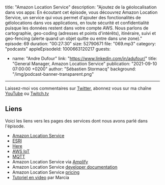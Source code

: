 title: "Amazon Location Service"
description: "Ajoutez de la géolocalisation dans vos apps: En écoutant cet épisode, vous découvrez Amazon Location Service, un service qui vous permet d'ajouter des fonctionalités de gélolocations dans vos applications, en toute sécurité et confidentialité puisque les données restent dans votre compte AWS. Nous parlons de cartographie, geo-coding (adresses et points d'intérêts), itinéraire, suivi et geo-fencing (alerte quand un objet quitte ou entre dans une zone)."
episode: 69
duration: "00:27:30"
size: 52790671
file: "069.mp3"
category: "podcasts"
appleEpisodeId: 1000663120217
guests:
  - name: "Andre Dufour"
    link: "https://www.linkedin.com/in/adufour/"
    title: "General Manager, Amazon Location Service"
publication: "2021-09-10 07:00:00 +0200"
author: "Sébastien Stormacq"
background: "/img/podcast-banner-transparent.png"
---

Laissez-moi vos commentaires sur [Twitter](https://twitter.com/sebsto), abonnez vous sur ma chaîne [YouTube](https://www.youtube.com/sebsto) ou [Twitch.tv](https://www.twitch.tv/sebAWS)

## Liens

Voici les liens vers les pages des services dont nous avons parlé dans l'épisode.

- [Amazon Location Service](https://aws.amazon.com/location/)
- [ESRI](https://www.esri.com/en-us/home) 
- [Here](https://www.here.com) 
- [AWS IoT](https://aws.amazon.com/iot/) 
- [MQTT](https://mqtt.org) 
- Amazon Location Service via [Amplify](https://docs.amplify.aws/guides/location-service/setting-up-your-app/q/platform/js/)
- Amazon Location Service [developer documentation](https://docs.aws.amazon.com/location/latest/developerguide/what-is.html) 
- Amazon Location Service [pricing](https://aws.amazon.com/location/pricing/) 
- [Tutoriel en video](https://www.youtube.com/watch?v=-QcEMHqndzw) par Marcia


